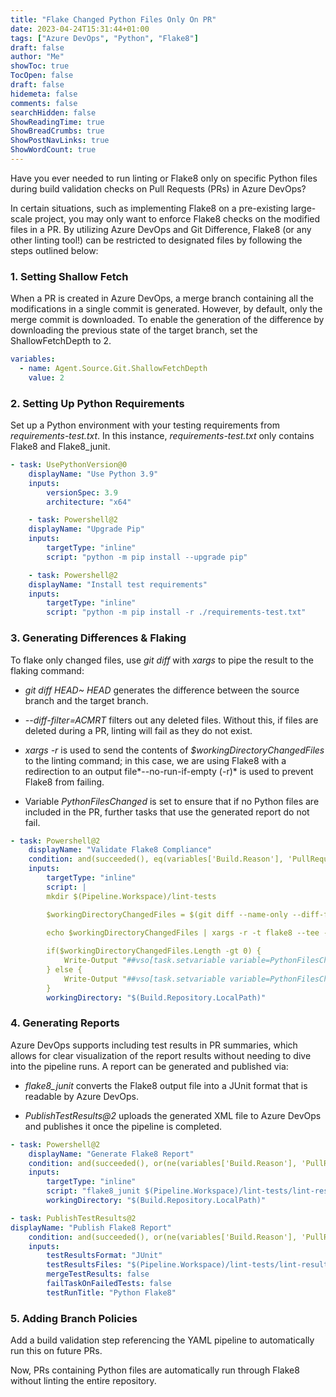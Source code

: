 ```yaml
---
title: "Flake Changed Python Files Only On PR"
date: 2023-04-24T15:31:44+01:00
tags: ["Azure DevOps", "Python", "Flake8"]
draft: false
author: "Me"
showToc: true
TocOpen: false
draft: false
hidemeta: false
comments: false
searchHidden: false
ShowReadingTime: true
ShowBreadCrumbs: true
ShowPostNavLinks: true
ShowWordCount: true
---
```


Have you ever needed to run linting or Flake8 only on specific Python files during build validation checks on Pull Requests (PRs) in Azure DevOps?

In certain situations, such as implementing Flake8 on a pre-existing large-scale project, you may only want to enforce Flake8 checks on the modified files in a PR. By utilizing Azure DevOps and Git Difference, Flake8 (or any other linting tool!) can be restricted to designated files by following the steps outlined below:

### 1. Setting Shallow Fetch 

When a PR is created in Azure DevOps, a merge branch containing all the modifications in a single commit is generated. However, by default, only the merge commit is downloaded. To enable the generation of the difference by downloading the previous state of the target branch, set the ShallowFetchDepth to 2.

```yaml
variables:
  - name: Agent.Source.Git.ShallowFetchDepth
    value: 2
```

### 2. Setting Up Python Requirements

Set up a Python environment with your testing requirements from *requirements-test.txt*. In this instance, *requirements-test.txt* only contains Flake8 and Flake8_junit.

```yaml
- task: UsePythonVersion@0
    displayName: "Use Python 3.9"
    inputs:
        versionSpec: 3.9
        architecture: "x64"

    - task: Powershell@2
    displayName: "Upgrade Pip"
    inputs:
        targetType: "inline"
        script: "python -m pip install --upgrade pip"

    - task: Powershell@2
    displayName: "Install test requirements"
    inputs:
        targetType: "inline"
        script: "python -m pip install -r ./requirements-test.txt"
```

### 3. Generating Differences & Flaking

To flake only changed files, use *git diff* with *xargs* to pipe the result to the flaking command:

- *git diff HEAD~ HEAD* generates the difference between the source branch and the target branch.

- *--diff-filter=ACMRT* filters out any deleted files. Without this, if files are deleted during a PR, linting will fail as they do not exist.

- *xargs -r* is used to send the contents of *$workingDirectoryChangedFiles* to the linting command; in this case, we are using Flake8 with a redirection to an output file*--no-run-if-empty (-r)* is used to prevent Flake8 from failing.

- Variable *PythonFilesChanged* is set to ensure that if no Python files are included in the PR, further tasks that use the generated report do not fail.

```yaml
- task: Powershell@2
    displayName: "Validate Flake8 Compliance"
    condition: and(succeeded(), eq(variables['Build.Reason'], 'PullRequest'))
    inputs:
        targetType: "inline"
        script: |
        mkdir $(Pipeline.Workspace)/lint-tests

        $workingDirectoryChangedFiles = $(git diff --name-only --diff-filter=ACMRT HEAD~ HEAD | grep -i "*\.py$")
        
        echo $workingDirectoryChangedFiles | xargs -r -t flake8 --tee --output-file $(Pipeline.Workspace)/lint-tests/lint-results.txt

        if($workingDirectoryChangedFiles.Length -gt 0) {
            Write-Output "##vso[task.setvariable variable=PythonFilesChanged]True"
        } else {
            Write-Output "##vso[task.setvariable variable=PythonFilesChanged]False"
        }
        workingDirectory: "$(Build.Repository.LocalPath)"
```

### 4. Generating Reports

Azure DevOps supports including test results in PR summaries, which allows for clear visualization of the report results without needing to dive into the pipeline runs. A report can be generated and published via:

* *flake8_junit* converts the Flake8 output file into a JUnit format that is readable by Azure DevOps.

* *PublishTestResults@2* uploads the generated XML file to Azure DevOps and publishes it once the pipeline is completed.

```yaml
- task: Powershell@2
    displayName: "Generate Flake8 Report"
    condition: and(succeeded(), or(ne(variables['Build.Reason'], 'PullRequest'), eq(variables['PythonFilesChanged'], True)))
    inputs:
        targetType: "inline"
        script: "flake8_junit $(Pipeline.Workspace)/lint-tests/lint-results.txt $(Pipeline.Workspace)/lint-tests/lint-results.xml"
        workingDirectory: "$(Build.Repository.LocalPath)"

- task: PublishTestResults@2
displayName: "Publish Flake8 Report"
    condition: and(succeeded(), or(ne(variables['Build.Reason'], 'PullRequest'), eq(variables['PythonFilesChanged'], True)))
    inputs:
        testResultsFormat: "JUnit"
        testResultsFiles: "$(Pipeline.Workspace)/lint-tests/lint-results.xml"
        mergeTestResults: false
        failTaskOnFailedTests: false
        testRunTitle: "Python Flake8"
```

### 5. Adding Branch Policies

Add a build validation step referencing the YAML pipeline to automatically run this on future PRs. 

Now, PRs containing Python files are automatically run through Flake8 without linting the entire repository.
